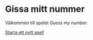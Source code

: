 Gissa mitt nummer
===========================

Välkommen till spelet *Guess my number*.

[Starta ett nytt spel!](guess/init)
